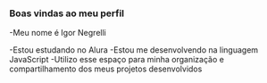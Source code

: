 ### Boas vindas ao meu perfil 

-Meu nome é Igor Negrelli

-Estou estudando no Alura
-Estou me desenvolvendo na linguagem JavaScript
-Utilizo esse espaço para minha organização e compartilhamento dos meus projetos desenvolvidos
